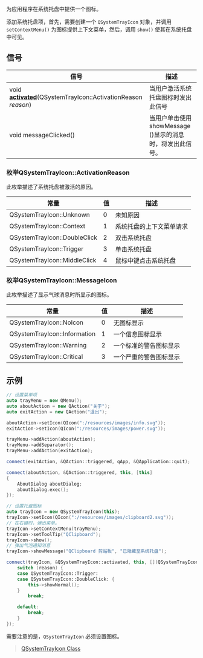 为应用程序在系统托盘中提供一个图标。

添加系统托盘项，首先，需要创建一个 `QSystemTrayIcon` 对象，并调用 `setContextMenu()` 为图标提供上下文菜单，然后，调用 `show()` 使其在系统托盘中可见。

## 信号

| 信号                                                         | 描述                                                      |
| ------------------------------------------------------------ | --------------------------------------------------------- |
| void **[activated](https://doc.qt.io/qt-6/qsystemtrayicon.html#activated)**(QSystemTrayIcon::ActivationReason *reason*) | 当用户激活系统托盘图标时发出此信号                        |
| void messageClicked()                                        | 当用户单击使用 showMessage ()显示的消息时，将发出此信号。 |

### 枚举QSystemTrayIcon::ActivationReason

此枚举描述了系统托盘被激活的原因。

| 常量                         | 值   | 描述                     |
| ---------------------------- | ---- | ------------------------ |
| QSystemTrayIcon::Unknown     | 0    | 未知原因                 |
| QSystemTrayIcon::Context     | 1    | 系统托盘的上下文菜单请求 |
| QSystemTrayIcon::DoubleClick | 2    | 双击系统托盘             |
| QSystemTrayIcon::Trigger     | 3    | 单击系统托盘             |
| QSystemTrayIcon::MiddleClick | 4    | 鼠标中键点击系统托盘     |

### 枚举QSystemTrayIcon::MessageIcon

此枚举描述了显示气球消息时所显示的图标。

| 常量                         | 值   | 描述                   |
| ---------------------------- | ---- | ---------------------- |
| QSystemTrayIcon::NoIcon      | 0    | 无图标显示             |
| QSystemTrayIcon::Information | 1    | 一个信息图标显示       |
| QSystemTrayIcon::Warning     | 2    | 一个标准的警告图标显示 |
| QSystemTrayIcon::Critical    | 3    | 一个严重的警告图标显示 |

## 示例

```cpp
// 设置菜单项
auto trayMenu = new QMenu();
auto aboutAction = new QAction("关于");
auto exitAction = new QAction("退出");

aboutAction->setIcon(QIcon(":/resources/images/info.svg"));
exitAction->setIcon(QIcon(":/resources/images/power.svg"));

trayMenu->addAction(aboutAction);
trayMenu->addSeparator();
trayMenu->addAction(exitAction);

connect(exitAction, &QAction::triggered, qApp, &QApplication::quit);

connect(aboutAction, &QAction::triggered, this, [this]
{
    AboutDialog aboutDialog;
    aboutDialog.exec();
});

// 设置托盘图标
auto trayIcon = new QSystemTrayIcon(this);
trayIcon->setIcon(QIcon(":/resources/images/clipboard2.svg"));
// 在右键时，弹出菜单。
trayIcon->setContextMenu(trayMenu);
trayIcon->setToolTip("QClipboard");
trayIcon->show();
// 弹出气泡通知消息
trayIcon->showMessage("QClipboard 剪贴板", "已隐藏至系统托盘");

connect(trayIcon, &QSystemTrayIcon::activated, this, [](QSystemTrayIcon::ActivationReason reason){
    switch (reason) {
	case QSystemTrayIcon::Trigger:
	case QSystemTrayIcon::DoubleClick: {
		this->showNormal();
	}
		break;

	default:
		break;
	}
});
```

需要注意的是，`QSystemTrayIcon` 必须设置图标。



> [QSystemTrayIcon Class](https://doc.qt.io/qt-6/qsystemtrayicon.html)
